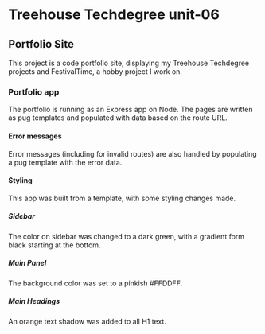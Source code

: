 # Treehouse Techdegree unit-06

## Portfolio Site

This project is a code portfolio site, displaying my Treehouse Techdegree projects and FestivalTime, a hobby project I work on.

### Portfolio app

The portfolio is running as an Express app on Node. The pages are written as pug templates and populated with data based on the route URL.

#### Error messages

Error messages (including for invalid routes) are also handled by populating a pug template with the error data.

#### Styling

This app was built from a template, with some styling changes made.

##### Sidebar

The color on sidebar was changed to a dark green, with a gradient form black starting at the bottom.

##### Main Panel

The background color was set to a pinkish #FFDDFF.

##### Main Headings

An orange text shadow was added to all H1 text.